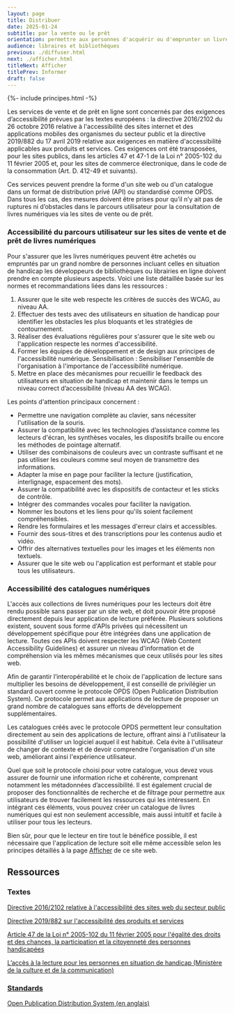 ```yaml
---
layout: page
title: Distribuer
date: 2025-01-24
subtitle: par la vente ou le prêt
orientation: permettre aux personnes d'acquérir ou d'emprunter un livre numérique
audience: libraires et bibliothèques
previous: ./diffuser.html
next: ./afficher.html
titleNext: Afficher
titlePrev: Informer
draft: false
---
```


<div markdown="1" id="principes">

{%- include principes.html -%}

Les services de vente et de prêt en ligne sont concernés par des exigences d’accessibilité prévues par les textes européens : la directive 2016/2102 du 26 octobre 2016 relative à l'accessibilité des sites internet et des applications mobiles des organismes du secteur public et la directive 2019/882 du 17 avril 2019 relative aux exigences en matière d'accessibilité applicables aux produits et services. Ces exigences ont été transposées, pour les sites publics, dans les articles 47 et 47-1 de la Loi n° 2005-102 du 11 février 2005 et, pour les sites de commerce électronique, dans le code de la consommation (Art. D. 412-49 et suivants).

Ces services peuvent prendre la forme d'un site web ou d'un catalogue dans un format de distribution privé (API) ou standardisé comme OPDS. Dans tous les cas, des mesures doivent être prises pour qu’il n’y ait pas de ruptures ni d’obstacles dans le parcours utilisateur pour la consultation de livres numériques via les sites de vente ou de prêt.

<h3 id="sitesweb">Accessibilité du parcours utilisateur sur les sites de vente et de prêt de livres numériques</h3>

Pour s'assurer que les livres numériques peuvent être achetés ou empruntés par un grand nombre de personnes incluant celles en situation de handicap les développeurs de bibliothèques ou librairies en ligne doivent prendre en compte plusieurs aspects. Voici une liste détaillée basée sur les normes et recommandations liées dans les ressources :

1. Assurer que le site web respecte les critères de succès des WCAG, au niveau AA.
2. Effectuer des tests avec des utilisateurs en situation de handicap pour identifier les obstacles les plus bloquants et les stratégies de contournement.
3. Réaliser des évaluations régulières pour s'assurer que le site web ou l'application respecte les normes d'accessibilité.
4. Former les équipes de développement et de design aux principes de l'accessibilité numérique.
Sensibilisation : Sensibiliser l'ensemble de l'organisation à l'importance de l'accessibilité numérique.
5. Mettre en place des mécanismes pour recueillir le feedback des utilisateurs en situation de handicap et maintenir dans le temps un niveau correct d’accessibilité (niveau AA des WCAG).

Les points d'attention principaux concernent : 
* Permettre une navigation complète au clavier, sans nécessiter l'utilisation de la souris.
* Assurer la compatibilité avec les technologies d’assistance comme les lecteurs d'écran, les synthèses vocales, les dispositifs braille ou encore les méthodes de pointage alternatif.
* Utiliser des combinaisons de couleurs avec un contraste suffisant et ne pas utiliser les couleurs comme seul moyen de transmettre des informations.
* Adapter la mise en page pour faciliter la lecture (justification, interlignage, espacement des mots).
* Assurer la compatibilité avec les dispositifs de contacteur et les sticks de contrôle.
* Intégrer des commandes vocales pour faciliter la navigation.
* Nommer les boutons et les liens pour qu'ils soient facilement compréhensibles.
* Rendre les formulaires et les messages d'erreur clairs et accessibles.
* Fournir des sous-titres et des transcriptions pour les contenus audio et vidéo.
* Offrir des alternatives textuelles pour les images et les éléments non textuels.
* Assurer que le site web ou l'application est performant et stable pour tous les utilisateurs.

<h3 id="catalogues">Accessibilité des catalogues numériques</h3>

L'accès aux collections de livres numériques pour les lecteurs doit être rendu possible sans passer par un site web, et doit pouvoir être proposé directement depuis leur application de lecture préférée. Plusieurs solutions existent, souvent sous forme d'APIs privées qui nécessitent un développement spécifique pour être intégrées dans une application de lecture. Toutes ces APIs doivent respecter les WCAG (Web Content Accessibility Guidelines) et assurer un niveau d'information et de compréhension via les mêmes mécanismes que ceux utilisés pour les sites web.

Afin de garantir l’interopérabilité et le choix de l'application de lecture sans multiplier les besoins de développement, il est conseillé de privilégier un standard ouvert comme le protocole OPDS (Open Publication Distribution System). Ce protocole permet aux applications de lecture de proposer un grand nombre de catalogues sans efforts de développement supplémentaires.

Les catalogues créés avec le protocole OPDS permettent leur consultation directement au sein des applications de lecture, offrant ainsi à l'utilisateur la possibilité d'utiliser un logiciel auquel il est habitué. Cela évite à l'utilisateur de changer de contexte et de devoir comprendre l'organisation d'un site web, améliorant ainsi l'expérience utilisateur.

Quel que soit le protocole choisi pour votre catalogue, vous devez vous assurer de fournir une information riche et cohérente, comprenant notamment les métadonnées d’accessibilité. Il est également crucial de proposer des fonctionnalités de recherche et de filtrage pour permettre aux utilisateurs de trouver facilement les ressources qui les intéressent. En intégrant ces éléments, vous pouvez créer un catalogue de livres numériques qui est non seulement accessible, mais aussi intuitif et facile à utiliser pour tous les lecteurs.

Bien sûr, pour que le lecteur en tire tout le bénéfice possible, il est nécessaire que l'application de lecture soit elle même accessible selon les principes détaillés à la page [Afficher](https://www.lina25.fr/pages/afficher.html) de ce site web.  

</div>

<section  class="ressources" markdown="1">

<h2>Ressources</h2>
<h3>Textes</h3>

<a href="https://eur-lex.europa.eu/legal-content/FR/TXT/?uri=CELEX:32016L2102" class="link color_orange">Directive 2016/2102 relative à l'accessibilité des sites web du secteur public</a>

<a href="https://eur-lex.europa.eu/legal-content/FR/TXT/?uri=CELEX:32019L0882" class="link color_orange">Directive 2019/882 sur l'accessibilité des produits et services</a>

<a href="https://www.legifrance.gouv.fr/codes/section_lc/JORFTEXT000000809647/LEGISCTA000006125163/#LEGISCTA000006125163" class="link color_orange">Article 47 de la Loi n° 2005-102 du 11 février 2005 pour l'égalité des droits et des chances, la participation et la citoyenneté des personnes handicapées</a>

<a href="https://www.culture.gouv.fr/Thematiques/livre-et-lecture/le-livre-et-la-lecture-en-france2/accessibilite-du-livre-et-de-la-lecture2/l-acces-a-la-lecture-pour-les-personnes-en-situation-de-handicap">L’accès à la lecture pour les personnes en situation de handicap (Ministère de la culture et de la communication)

<h3>Standards</h3>

<a href="https://opds.io/" class="link color_orange"><span lang="en">Open Publication Distribution System</span> (en anglais)</a>

</section>